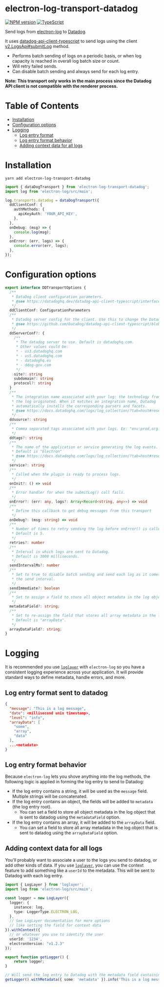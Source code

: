 # electron-log-transport-datadog

[![NPM version](https://img.shields.io/npm/v/electron-log-transport-datadog.svg?style=flat-square)](https://www.npmjs.com/package/electron-log-transport-datadog) [![TypeScript](https://img.shields.io/badge/%3C%2F%3E-TypeScript-%230074c1.svg)](http://www.typescriptlang.org/)

Send logs from [electron-log](https://npmjs.com/package/electron-log) to [Datadog](https://www.datadoghq.com/).

It uses [datadog-api-client-typescript](https://github.com/DataDog/datadog-api-client-typescript) to
send logs using the client [v2.LogsApi#submitLog](https://datadoghq.dev/datadog-api-client-typescript/classes/v2.LogsApi.html) method.

- Performs batch sending of logs on a periodic basis, or when log capacity is reached in overall log batch size or count.
- Will retry failed sends.
- Can disable batch sending and always send for each log entry.

**Note: This transport only works in the main process since the Datadog API client is not compatible with the renderer process.**

# Table of Contents

- [Installation](#installation)
- [Configuration options](#configuration-options)
- [Logging](#logging)
    - [Log entry format](#log-entry-format)
    - [Log entry format behavior](#log-entry-format-behavior)
    - [Adding context data for all logs](#adding-context-data-for-all-logs)

# Installation

`yarn add electron-log-transport-datadog`

```typescript
import { dataDogTransport } from 'electron-log-transport-datadog';
import log from 'electron-log/src/main';

log.transports.datadog = dataDogTransport({
  ddClientConf: {
    authMethods: {
      apiKeyAuth: 'YOUR_API_KEY',
    },
  },
  onDebug: (msg) => {
    console.log(msg);
  },
  onError: (err, logs) => {
    console.error(err, logs);
  },
});
```

# Configuration options

```typescript
export interface DDTransportOptions {
  /**
   * DataDog client configuration parameters.
   * @see https://datadoghq.dev/datadog-api-client-typescript/interfaces/client.Configuration.html
   */
  ddClientConf: ConfigurationParameters
  /**
   * Datadog server config for the client. Use this to change the Datadog server region.
   * @see https://github.com/DataDog/datadog-api-client-typescript/blob/1e1097c68a437894b482701ecbe3d61522429319/packages/datadog-api-client-common/servers.ts#L90
   */
  ddServerConf?: {
    /**
     * The datadog server to use. Default is datadoghq.com.
     * Other values could be:
     * - us3.datadoghq.com
     * - us5.datadoghq.com
     * - datadoghq.eu
     * - ddog-gov.com
     */
    site?: string
    subdomain?: string
    protocol?: string
  }
  /**
   * The integration name associated with your log: the technology from which
   * the log originated. When it matches an integration name, Datadog
   * automatically installs the corresponding parsers and facets.
   * @see https://docs.datadoghq.com/logs/log_collection/?tab=host#reserved-attributes
   */
  ddsource?: string
  /**
   * Comma separated tags associated with your logs. Ex: "env:prod,org:finance"
   */
  ddtags?: string
  /**
   * The name of the application or service generating the log events.
   * Default is "Electron"
   * @see https://docs.datadoghq.com/logs/log_collection/?tab=host#reserved-attributes
   */
  service?: string
  /**
   * Called when the plugin is ready to process logs.
   */
  onInit?: () => void
  /**
   * Error handler for when the submitLog() call fails.
   */
  onError?: (err: any, logs?: Array<Record<string, any>>) => void
  /**
   * Define this callback to get debug messages from this transport
   */
  onDebug?: (msg: string) => void
  /**
   * Number of times to retry sending the log before onError() is called.
   * Default is 5.
   */
  retries?: number
  /**
   * Interval in which logs are sent to Datadog.
   * Default is 3000 milliseconds.
   */
  sendIntervalMs?: number
  /**
   * Set to true to disable batch sending and send each log as it comes in. This disables
   * the send interval.
   */
  sendImmediate?: boolean
  /**
   * Set to assign a field to store all object metadata in the log object that is sent to datadog.
   */
  metadataField?: string;
  /**
   * Set to re-assign the field that stores all array metadata in the log object that is sent to datadog.
   * Default is "arrayData".
   */
  arrayDataField?: string;
}
```

# Logging

It is recommended you use [`loglayer`](https://github.com/theogravity/loglayer?tab=readme-ov-file#electron-log) with `electron-log` so you have a consistent logging experience across your application. It will provide standard ways
to define metadata, handle errors, and more.

## Log entry format sent to datadog

```json
{
  "message": "This is a log message",
  "date": <millisecond unix timestamp>,
  "level": "info",
  "arrayData": [
    "some",
    "array",
    "data"
  ],
  ...<metadata>
}
```

## Log entry format behavior

Because `electron-log` lets you shove anything into the log methods, the following logic is applied in forming
the log entry to send to Datadog:

- If the log entry contains a string, it will be used as the `message` field. Multiple strings will be concatenated.
- If the log entry contains an object, the fields will be added to `metadata` (the log entry root).
  * You can set a field to store all object metadata in the log object that is sent to datadog using the `metadataField` option.
- If the log entry contains an array, it will be added to the `arrayData` field.
  * You can set a field to store all array metadata in the log object that is sent to datadog using the `arrayDataField` option.

## Adding context data for all logs

You'll probably want to associate a user to the logs you send to datadog, or add other kinds of data. 
If you use [`loglayer`](https://github.com/theogravity/loglayer/blob/master/README.md#electron-log), you can 
use the context feature to add something like a `userId` to the metadata. This will be sent to Datadog with each log entry.

```typescript
import { LogLayer } from 'loglayer';
import log from 'electron-log/src/main';

const logger = new LogLayer({
  logger: {
    instance: log,
    type: LoggerType.ELECTRON_LOG,
  },
  // See LogLayer documentation for more options
  // like setting the field for context data
}).withContext({
  // or whatever you use to identify the user
  userId: '1234',
  electronVersion: "v1.2.3"
});

export function getLogger() {
    return logger;
}
```

```typescript
// Will send the log entry to Datadog with the metadata field containing the userId, electronVersion and some metadata.
getLogger().withMetadata({ some: 'metadata' }).info('This is a log message');
```
